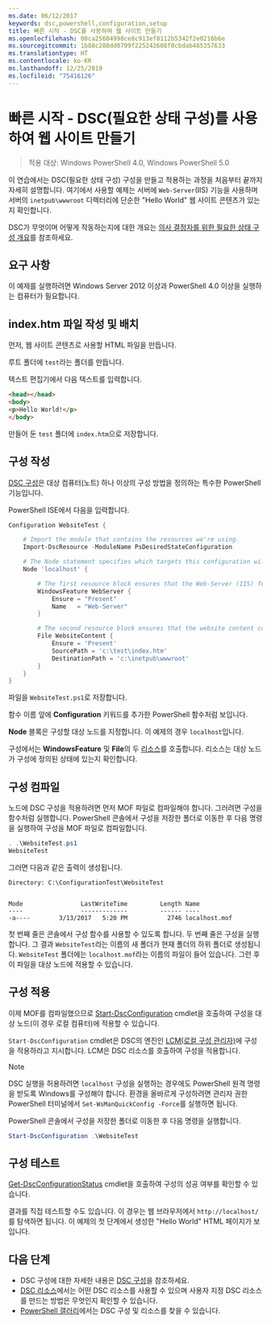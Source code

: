 ```yaml
---
ms.date: 06/12/2017
keywords: dsc,powershell,configuration,setup
title: 빠른 시작 - DSC를 사용하여 웹 사이트 만들기
ms.openlocfilehash: 08ca25604998ce8c913ef8112b5342f2e0216b6e
ms.sourcegitcommit: 1b88c280dd0799f225242608f0cbdab485357633
ms.translationtype: HT
ms.contentlocale: ko-KR
ms.lasthandoff: 12/25/2019
ms.locfileid: "75416126"
---
```

# <a name="quickstart---create-a-website-with-desired-state-configuration-dsc"></a>빠른 시작 - DSC(필요한 상태 구성)를 사용하여 웹 사이트 만들기

> 적용 대상: Windows PowerShell 4.0, Windows PowerShell 5.0

이 연습에서는 DSC(필요한 상태 구성) 구성을 만들고 적용하는 과정을 처음부터 끝까지 자세히 설명합니다.
여기에서 사용할 예제는 서버에 `Web-Server`(IIS) 기능을 사용하며 서버의 `inetpub\wwwroot` 디렉터리에 단순한 "Hello World" 웹 사이트 콘텐츠가 있는지 확인합니다.

DSC가 무엇이며 어떻게 작동하는지에 대한 개요는 [의사 결정자를 위한 필요한 상태 구성 개요](../overview/decisionMaker.md)를 참조하세요.

## <a name="requirements"></a>요구 사항

이 예제를 실행하려면 Windows Server 2012 이상과 PowerShell 4.0 이상을 실행하는 컴퓨터가 필요합니다.

## <a name="write-and-place-the-indexhtm-file"></a>index.htm 파일 작성 및 배치

먼저, 웹 사이트 콘텐츠로 사용할 HTML 파일을 만듭니다.

루트 폴더에 `test`라는 폴더를 만듭니다.

텍스트 편집기에서 다음 텍스트를 입력합니다.

```html
<head></head>
<body>
<p>Hello World!</p>
</body>
```

만들어 둔 `test` 폴더에 `index.htm`으로 저장합니다.

## <a name="write-the-configuration"></a>구성 작성

[DSC 구성](../configurations/configurations.md)은 대상 컴퓨터(노트) 하나 이상의 구성 방법을 정의하는 특수한 PowerShell 기능입니다.

PowerShell ISE에서 다음을 입력합니다.

```powershell
Configuration WebsiteTest {

    # Import the module that contains the resources we're using.
    Import-DscResource -ModuleName PsDesiredStateConfiguration

    # The Node statement specifies which targets this configuration will be applied to.
    Node 'localhost' {

        # The first resource block ensures that the Web-Server (IIS) feature is enabled.
        WindowsFeature WebServer {
            Ensure = "Present"
            Name   = "Web-Server"
        }

        # The second resource block ensures that the website content copied to the website root folder.
        File WebsiteContent {
            Ensure = 'Present'
            SourcePath = 'c:\test\index.htm'
            DestinationPath = 'c:\inetpub\wwwroot'
        }
    }
}
```

파일을 `WebsiteTest.ps1`로 저장합니다.

함수 이름 앞에 **Configuration** 키워드를 추가한 PowerShell 함수처럼 보입니다.

**Node** 블록은 구성할 대상 노드를 지정합니다. 이 예제의 경우 `localhost`입니다.

구성에서는 **WindowsFeature** 및 **File**의 두 [리소스](../resources/resources.md)를 호출합니다.
리소스는 대상 노드가 구성에 정의된 상태에 있는지 확인합니다.

## <a name="compile-the-configuration"></a>구성 컴파일

노드에 DSC 구성을 적용하려면 먼저 MOF 파일로 컴파일해야 합니다.
그러려면 구성을 함수처럼 실행합니다.
PowerShell 콘솔에서 구성을 저장한 폴더로 이동한 후 다음 명령을 실행하여 구성을 MOF 파일로 컴파일합니다.

```powershell
. .\WebsiteTest.ps1
WebsiteTest
```

그러면 다음과 같은 출력이 생성됩니다.

```
Directory: C:\ConfigurationTest\WebsiteTest


Mode                LastWriteTime         Length Name
----                -------------         ------ ----
-a----        3/13/2017   5:20 PM           2746 localhost.mof
```

첫 번째 줄은 콘솔에서 구성 함수를 사용할 수 있도록 합니다.
두 번째 줄은 구성을 실행합니다.
그 결과 `WebsiteTest`라는 이름의 새 폴더가 현재 폴더의 하위 폴더로 생성됩니다.
`WebsiteTest` 폴더에는 `localhost.mof`라는 이름의 파일이 들어 있습니다.
그런 후 이 파일을 대상 노드에 적용할 수 있습니다.

## <a name="apply-the-configuration"></a>구성 적용

이제 MOF를 컴파일했으므로 [Start-DscConfiguration](/powershell/module/psdesiredstateconfiguration/start-dscconfiguration) cmdlet을 호출하여 구성을 대상 노드(이 경우 로컬 컴퓨터)에 적용할 수 있습니다.

`Start-DscConfiguration` cmdlet은 DSC의 엔진인 [LCM(로컬 구성 관리자)](../managing-nodes/metaConfig.md)에 구성을 적용하라고 지시합니다.
LCM은 DSC 리소스를 호출하여 구성을 적용합니다.

> [!NOTE]
> DSC 실행을 허용하려면 `localhost` 구성을 실행하는 경우에도 PowerShell 원격 명령을 받도록 Windows를 구성해야 합니다. 환경을 올바르게 구성하려면 관리자 권한 PowerShell 터미널에서 `Set-WsManQuickConfig -Force`를 실행하면 됩니다.

PowerShell 콘솔에서 구성을 저장한 폴더로 이동한 후 다음 명령을 실행합니다.

```powershell
Start-DscConfiguration .\WebsiteTest
```

## <a name="test-the-configuration"></a>구성 테스트

[Get-DscConfigurationStatus](/powershell/module/psdesiredstateconfiguration/get-dscconfigurationstatus) cmdlet을 호출하여 구성의 성공 여부를 확인할 수 있습니다.

결과를 직접 테스트할 수도 있습니다. 이 경우는 웹 브라우저에서 `http://localhost/`를 탐색하면 됩니다.
이 예제의 첫 단계에서 생성한 "Hello World" HTML 페이지가 보입니다.

## <a name="next-steps"></a>다음 단계

- DSC 구성에 대한 자세한 내용은 [DSC 구성](../configurations/configurations.md)을 참조하세요.
- [DSC 리소스](../resources/resources.md)에서는 어떤 DSC 리소스를 사용할 수 있으며 사용자 지정 DSC 리소스를 만드는 방법은 무엇인지 확인할 수 있습니다.
- [PowerShell 갤러리](https://www.powershellgallery.com/)에서는 DSC 구성 및 리소스를 찾을 수 있습니다.
